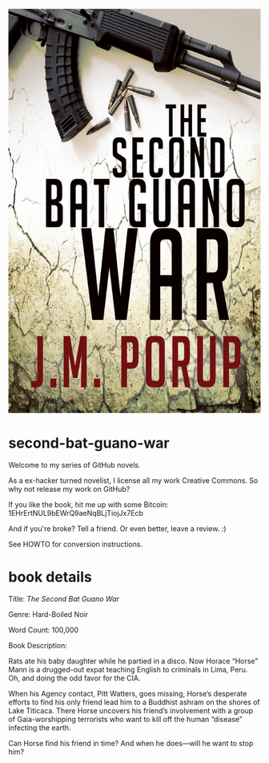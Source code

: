 ![The Second Bat Guano War cover](the-second-bat-guano-war-cover.jpg)

second-bat-guano-war
====================

Welcome to my series of GitHub novels.

As a ex-hacker turned novelist, I license all my work Creative Commons. So why not release my work on GitHub?

If you like the book, hit me up with some Bitcoin: 1EHrErtNUL9bEWrQ9aeNqBLjTiojJx7Ecb

And if you're broke? Tell a friend. Or even better, leave a review. :)

See HOWTO for conversion instructions.


book details
============

Title: *The Second Bat Guano War*

Genre: Hard-Boiled Noir

Word Count: 100,000

Book Description:

Rats ate his baby daughter while he partied in a disco. Now Horace “Horse” Mann is a drugged-out expat teaching English to criminals in Lima, Peru. Oh, and doing the odd favor for the CIA.

When his Agency contact, Pitt Watters, goes missing, Horse’s desperate efforts to find his only friend lead him to a Buddhist ashram on the shores of Lake Titicaca. There Horse uncovers his friend’s involvement with a group of Gaia-worshipping terrorists who want to kill off the human “disease” infecting the earth.

Can Horse find his friend in time? And when he does—will he want to stop him?
